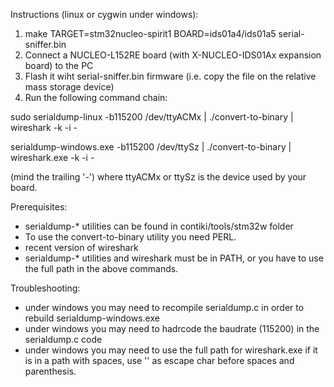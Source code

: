
Instructions (linux or cygwin under windows):

1) make TARGET=stm32nucleo-spirit1 BOARD=ids01a4/ids01a5 serial-sniffer.bin
2) Connect a NUCLEO-L152RE board (with X-NUCLEO-IDS01Ax expansion board) to the PC
3) Flash it wiht serial-sniffer.bin firmware (i.e. copy the file on the relative mass storage device)
4) Run the following command chain:

sudo serialdump-linux  -b115200 /dev/ttyACMx | ./convert-to-binary | wireshark -k -i -

serialdump-windows.exe -b115200 /dev/ttySz   | ./convert-to-binary | wireshark.exe -k -i -

(mind the trailing '-') where ttyACMx or ttySz is the device used by your board.

Prerequisites:
- serialdump-* utilities can be found in contiki/tools/stm32w folder
- To use the convert-to-binary utility you need PERL.
- recent version of wireshark
- serialdump-* utilities and wireshark must be in PATH, or you have to use the full path in the above commands.

Troubleshooting:
- under windows you may need to recompile serialdump.c in order to rebuild serialdump-windows.exe
- under windows you may need to hadrcode the baudrate (115200) in the serialdump.c code
- under windows you may need to use the full path for wireshark.exe if it is in a path with spaces, use '\' as escape char before spaces and parenthesis.


